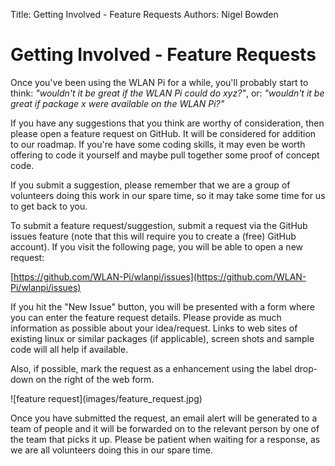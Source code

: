 Title: Getting Involved - Feature Requests
Authors: Nigel Bowden

# Getting Involved - Feature Requests

Once you've been using the WLAN Pi for a while, you'll probably start to think: *"wouldn't it be great if the WLAN Pi could do xyz?"*, or: *"wouldn't it be great if package x were available on the WLAN Pi?"*

If you have any suggestions that you think are worthy of consideration, then please open a feature request on GitHub. It will be considered for addition to our roadmap. If you're have some coding skills, it may even be worth offering to code it yourself and maybe pull together some proof of concept code.

If you submit a suggestion, please remember that we are a group of volunteers doing this work in our spare time, so it may take some time for us to get back to you.

To submit a feature request/suggestion, submit a request via the GitHub issues feature (note that this will require you to create a (free) GitHub account). If you visit the following page, you will be able to open a new request:

[https://github.com/WLAN-Pi/wlanpi/issues](https://github.com/WLAN-Pi/wlanpi/issues)

If you hit the "New Issue" button, you will be presented with a form where you can enter the feature request details. Please provide as much information as possible about your idea/request. Links to web sites of existing linux or similar packages (if applicable), screen shots and sample code will all help if available.

Also, if possible, mark the request as a enhancement using the label drop-down on the right of the web form.
<div style="float: center;">
![feature request](images/feature_request.jpg)
</div>

Once you have submitted the request, an email alert will be generated to a team of people and it will be forwarded on to the relevant person by one of the team that picks it up. Please be patient when waiting for a response, as we are all volunteers doing this in our spare time.

<!-- link list -->
[nigel_twitter]: https://twitter.com/wifinigel
[jerry_twitter]: https://twitter.com/jolla
